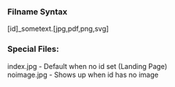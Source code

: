 ### Filname Syntax
[id]_sometext.[jpg,pdf,png,svg]

### Special Files:
index.jpg - Default when no id set (Landing Page)  
noimage.jpg - Shows up when id has no image
